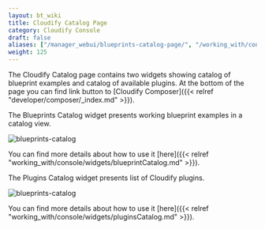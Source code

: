 ```yaml
---
layout: bt_wiki
title: Cloudify Catalog Page
category: Cloudify Console
draft: false
aliases: ["/manager_webui/blueprints-catalog-page/", "/working_with/console/blueprints-catalog-page/"]
weight: 125
---
```


The Cloudify Catalog page contains two widgets showing catalog of blueprint examples and catalog of available plugins. At the bottom of the page you can find link button to [Cloudify Composer]({{< relref "developer/composer/_index.md" >}}). 

The Blueprints Catalog widget presents working blueprint examples in a catalog view.

![blueprints-catalog]( /images/ui/widgets/blueprints-catalog.png )

You can find more details about how to use it [here]({{< relref "working_with/console/widgets/blueprintCatalog.md" >}}).


The Plugins Catalog widget presents list of Cloudify plugins.

![blueprints-catalog]( /images/ui/widgets/plugins-catalog.png )

You can find more details about how to use it [here]({{< relref "working_with/console/widgets/pluginsCatalog.md" >}}).
